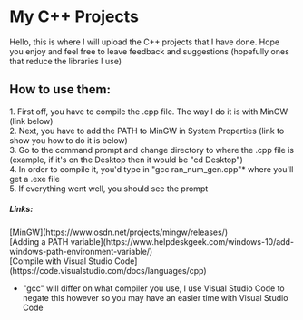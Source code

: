# My C++ Projects

Hello, this is where I will upload the C++ projects that I have done. Hope you enjoy and feel free to leave feedback and suggestions (hopefully ones that reduce the libraries I use)


<h2> How to use them: </h2>
1. First off, you have to compile the .cpp file. The way I do it is with MinGW (link below)<br/>
2. Next, you have to add the PATH to MinGW in System Properties (link to show you how to do it is below)<br/>
3. Go to the command prompt and change directory to where the .cpp file is (example, if it's on the Desktop then it would be "cd Desktop")<br/>
4. In order to compile it, you'd type in "gcc ran_num_gen.cpp"* where you'll get a .exe file<br/>
5. If everything went well, you should see the prompt<br/>


<h5> Links: </h5>
[MinGW](https://www.osdn.net/projects/mingw/releases/) <br/>
[Adding a PATH variable](https://www.helpdeskgeek.com/windows-10/add-windows-path-environment-variable/) <br/>
[Compile with Visual Studio Code](https://code.visualstudio.com/docs/languages/cpp)

* "gcc" will differ on what compiler you use, I use Visual Studio Code to negate this however so you may have an easier time with Visual Studio Code
